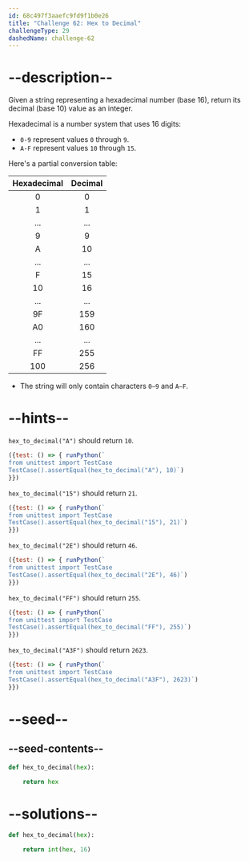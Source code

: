 ```yaml
---
id: 68c497f3aaefc9fd9f1b0e26
title: "Challenge 62: Hex to Decimal"
challengeType: 29
dashedName: challenge-62
---
```


# --description--

Given a string representing a hexadecimal number (base 16), return its decimal (base 10) value as an integer.

Hexadecimal is a number system that uses 16 digits:

- `0-9` represent values `0` through `9`.
- `A-F` represent values `10` through `15`.

Here's a partial conversion table:

| Hexadecimal | Decimal |
|:-----------:|:-------:|
|      0      |    0    |
|      1      |    1    |
|     ...     |   ...   |
|      9      |    9    |
|      A      |   10    |
|     ...     |   ...   |
|      F      |   15    |
|     10      |   16    |
|     ...     |   ...   |
|     9F      |   159   |
|     A0      |   160   |
|     ...     |   ...   |
|     FF      |   255   |
|     100     |   256   |

- The string will only contain characters `0–9` and `A–F`.

# --hints--

`hex_to_decimal("A")` should return `10`.

```js
({test: () => { runPython(`
from unittest import TestCase
TestCase().assertEqual(hex_to_decimal("A"), 10)`)
}})
```

`hex_to_decimal("15")` should return `21`.

```js
({test: () => { runPython(`
from unittest import TestCase
TestCase().assertEqual(hex_to_decimal("15"), 21)`)
}})
```

`hex_to_decimal("2E")` should return `46`.

```js
({test: () => { runPython(`
from unittest import TestCase
TestCase().assertEqual(hex_to_decimal("2E"), 46)`)
}})
```

`hex_to_decimal("FF")` should return `255`.

```js
({test: () => { runPython(`
from unittest import TestCase
TestCase().assertEqual(hex_to_decimal("FF"), 255)`)
}})
```

`hex_to_decimal("A3F")` should return `2623`.

```js
({test: () => { runPython(`
from unittest import TestCase
TestCase().assertEqual(hex_to_decimal("A3F"), 2623)`)
}})
```

# --seed--

## --seed-contents--

```py
def hex_to_decimal(hex):

    return hex
```

# --solutions--

```py
def hex_to_decimal(hex):

    return int(hex, 16)
```
